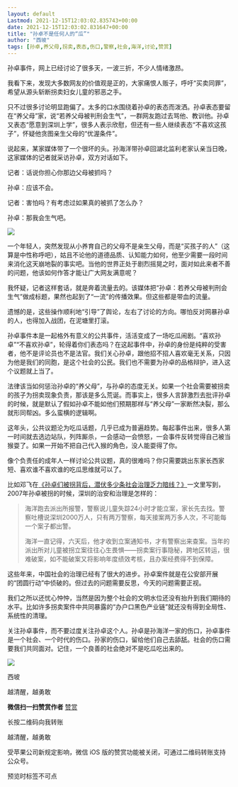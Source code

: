 ```yaml
---
layout: default
Lastmod: 2021-12-15T12:03:02.835743+00:00
date: 2021-12-15T12:03:02.831647+00:00
title: "孙卓不是任何人的“瓜”"
author: "西坡"
tags: [孙卓,养父母,拐卖,表态,伤口,警察,社会,海洋,讨论,赞赏]
---
```


孙卓事件，网上已经讨论了很多天，一波三折，不少人情绪激昂。  

我看下来，发现大多数网友的价值观是正的，大家痛恨人贩子，呼吁“买卖同罪”，希望从源头斩断拐卖妇女儿童的邪恶之手。

只不过很多讨论明显跑偏了。太多的口水围绕着孙卓的表态而泼洒。孙卓表态要留在“养父母”家，说“若养父母被判刑会生气”，一群网友跑过去骂他、教训他。孙卓又表态“愿意到深圳上学”，很多人表示欣慰，但还有一些人继续表态“不喜欢这孩子”，怀疑他贪图亲生父母的“优渥条件”。

说起来，某家媒体带了一个很坏的头。孙海洋带孙卓回湖北监利老家认亲当日晚，这家媒体的记者就采访孙卓，双方对话如下。

记者：话说你担心你那边父母被抓吗？

孙卓：应该不会。

记者：害怕吗？有考虑过如果真的被抓了怎么办？

孙卓：那我会生气吧。

![](https://images.weserv.nl/?url=https%3A//mmbiz.qpic.cn/mmbiz_png/2QDH9FK1EoBhl5niaggmLNnHLQAGiaZdgtL0JDRDDZl9jsPGgZHn1CYJhbllBSmzFYVzor7VEeicibicMbGibdoWGEdA/640%3Fwx_fmt%3Dpng)

一个年轻人，突然发现从小养育自己的父母不是亲生父母，而是“买孩子的人”（这算是中性称呼吧），姑且不论他的道德品质、认知能力如何，他至少需要一段时间来消化这天崩地裂的事实吧。当他的世界正处于剧烈摇晃之时，面对如此来者不善的问题，他该如何作答才能让广大网友满意呢？  

我怀疑，记者这样套话，就是奔着流量去的。该媒体把“孙卓：若养父母被判刑会生气”做成标题，果然也起到了“一流”的传播效果。但这些都是带血的流量。

遗憾的是，这些操作顺利地“引导”了舆论，左右了讨论的方向。哪怕反对网暴孙卓的人，也得加入战团，在泥塘里打滚。

孙卓事件本是一起格外有意义的公共事件，活活变成了一场吃瓜闹剧。“喜欢孙卓”“不喜欢孙卓”，轮得着你们表态吗？在这起事件中，孙卓的身份是纯粹的受害者，他不是评论员也不是法官。我们关心孙卓，跟他招不招人喜欢毫无关系，只因为他是我们的同胞，是这个社会的公民。我们也不需要为孙卓的品格辩护，进入这个议题就上当了。

法律该当如何惩治孙卓的“养父母”，与孙卓的态度无关。如果一个社会需要被拐卖的孩子为拐卖现象负责，那该是多么荒诞。而事实上，很多人言辞激烈去批评孙卓的时候，就是默认了假如孙卓不能如他们预期那样与“养父母”一家断然决裂，那么就形同帮凶。多么蛮横的逻辑啊。

这年头，公共议题沦为吃瓜话题，几乎已成为普遍趋势。每起事件出来，很多人第一时间就去选边站队，列阵厮杀，一会感动一会愤怒，一会事件反转觉得自己被当猴耍了。如果一开始不把自己代入猴的角色，没人能耍得了你。

像个负责任的成年人一样讨论公共议题，真的很难吗？你只需要跳出东家长西家短、喜欢谁不喜欢谁的吃瓜思维就可以了。

比如邓飞在[《孙卓们被拐背后，潜伏多少条社会治理乏力暗线？》](http://mp.weixin.qq.com/s?__biz=MjM5NjEwMTQ4OA==&mid=2652329209&idx=1&sn=7d5e7258d63707cf6c153a0987e3326e&chksm=bd0d98e68a7a11f0c3d26fdb81860d2708ec9491722aa75fba1d75c07a3c9011a3b40b828b81&scene=21#wechat_redirect)一文里写到，2007年孙卓被拐的时候，深圳的治安和治理是怎样的：

> 海洋跑去派出所报警，警察说儿童失踪24小时才能立案，家长先去找。警察吐槽说深圳2000万人，只有两万警察，每天接案两万多人次，不可能每一个案子都出警。
> 
> 海洋一直记得，六天后，他才收到立案通知书，才有警察出来查案。当年的派出所对儿童被拐立案往往心生畏惧——拐卖案行事隐秘，跨地区转运，很难破案，如不能破案又将影响年度绩效考核，且办案经费得不到保障。

这些年来，中国社会的治理已经有了很大的进步。孙卓案件就是在公安部开展的“团圆行动”中侦破的。但过去的问题需要反思，今天的问题需要正视。

我们之所以还忧心忡忡，当然是因为整个社会的文明水位还没有抬升到我们期待的水平。比如许多拐卖案件中共同暴露的“办户口黑色产业链”就还没有得到全局性、系统性的清理。

关注孙卓事件，而不要过度关注孙卓这个人。孙卓是孙海洋一家的伤口，孙卓事件是一个社会、一个时代的伤口。孙家的伤口，留给他们自己去舔舐。社会的伤口需要我们共同面对。记住，一个良善的社会绝对不是吃瓜吃出来的。

![](https://images.weserv.nl/?url=https%3A//mmbiz.qpic.cn/mmbiz_jpg/2QDH9FK1EoARjlHPC1uAj3DNFFuk1q5JoLjlpLAnL82hNdXrN73nYpc6cq1bE5uxzDWSzhqXqic3mf3jkENEcHA/640%3Fwx_fmt%3Djpeg)

西坡

越清醒，越勇敢

 **微信扫一扫赞赏作者** [赞赏](##)

长按二维码向我转账

越清醒，越勇敢

受苹果公司新规定影响，微信 iOS 版的赞赏功能被关闭，可通过二维码转账支持公众号。

预览时标签不可点

